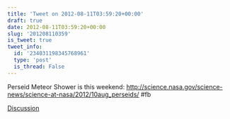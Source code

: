 ```yaml
---
title: 'Tweet on 2012-08-11T03:59:20+00:00'
draft: true
date: 2012-08-11T03:59:20+00:00
slug: '201208110359'
is_tweet: true
tweet_info:
  id: '234031198345768961'
  type: 'post'
  is_thread: False
---
```




Perseid Meteor Shower is this weekend: <http://science.nasa.gov/science-news/science-at-nasa/2012/10aug_perseids/> #fb

[Discussion](https://x.com/sytelus/status/234031198345768961)
